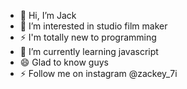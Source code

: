 - 👋 Hi, I’m Jack
- 👀 I’m interested in studio film maker
- ⚡ I'm totally new to programming
- 🌱 I’m currently learning javascript
- 😄 Glad to know guys
- ⚡ Follow me on instagram @zackey_7i

<!---
ryJQ/ryJQ is a ✨ special ✨ repository because its `README.md` (this file) appears on your GitHub profile.
You can click the Preview link to take a look at your changes.
--->

